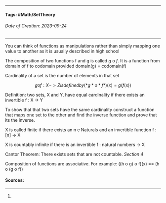 __________________________________________________________________________
#### **Tags:** #Math/SetTheory 
###### *Date of Creation: 2023-09-24*
__________________________________________________________________________

You can think of functions as manipulations rather than simply mapping one value to another as it is usually described in high school

The composition of two functions f and g is called *g* o *f*. It is a function from domain of f to codomain provided domain(g) = codomain(f)

Cardinality of a set is the number of elements in that set

$$ g o f : X -> Z is defined by (*g* o *f*)(x) = g(f(x)) $$

Definition: two sets, X and Y, have equal cardinality if there exists an invertible f : X -> Y

To show that that two sets have the same cardinality construct a function that maps one set to the other and find the inverse function and prove that its the inverse.

X is called finite if there exists an n e Naturals and an invertible function f : \[n] -> X

X is countably infinite if there is an invertible f : natural numbers -> X

Cantor Theorem: There exists sets that are not countable. *Section 4*

Composition of functions are associative. For example: ((h o g) o f)(x) == (h o (g o f))
#### Sources:
__________________________________________________________________________
1. 